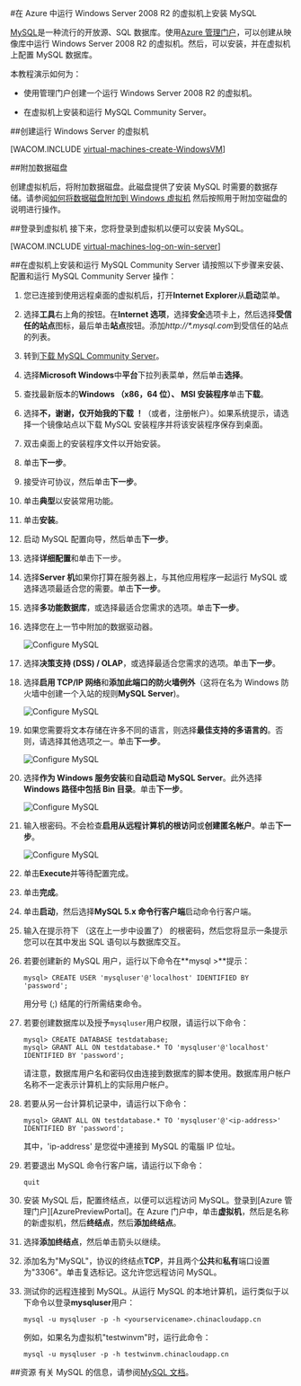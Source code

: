 <properties linkid="manage-windows-common-tasks-install-mysql" urlDisplayName="Install MySQL" pageTitle="创建在 Azure 中运行 MySQL 的虚拟机 " metaKeywords="Azure virtual machines, Azure Windows Server, Azure installing MySQL, Azure configuring MySQL, Azure databases" description="创建 Azure 虚拟机运行 Windows Server 2008 R2，然后安装并在虚拟机上配置 MySQL 数据库。" metaCanonical="" services="virtual-machines" documentationCenter="" title="Install MySQL on a virtual machine running Windows Server 2008 R2 in Azure" authors="kathydav" solutions="" manager="jeffreyg" editor="tysonn" />
<tags ms.service="virtual-machines"
    ms.date="02/20/2015"
    wacn.date=""
    />





#在 Azure 中运行 Windows Server 2008 R2 的虚拟机上安装 MySQL

[MySQL](http://www.mysql.com)是一种流行的开放源、SQL 数据库。使用[Azure 管理门户](http://www.windowsazure.cn)，可以创建从映像库中运行 Windows Server 2008 R2 的虚拟机。然后，可以安装，并在虚拟机上配置 MySQL 数据库。

本教程演示如何为：

- 使用管理门户创建一个运行 Windows Server 2008 R2 的虚拟机。

- 在虚拟机上安装和运行 MySQL Community Server。

##创建运行 Windows Server 的虚拟机

[WACOM.INCLUDE [virtual-machines-create-WindowsVM](../includes/virtual-machines-create-WindowsVM.md)]

##附加数据磁盘

创建虚拟机后，将附加数据磁盘。此磁盘提供了安装 MySQL 时需要的数据存储。请参阅[如何将数据磁盘附加到 Windows 虚拟机](/zh-cn/documentation/articles/storage-windows-attach-disk/) 然后按照用于附加空磁盘的说明进行操作。

##登录到虚拟机
接下来，您将登录到虚拟机以便可以安装 MySQL。

[WACOM.INCLUDE [virtual-machines-log-on-win-server](../includes/virtual-machines-log-on-win-server.md)]

##在虚拟机上安装和运行 MySQL Community Server
请按照以下步骤来安装、配置和运行 MySQL Community Server 操作：

1. 您已连接到使用远程桌面的虚拟机后，打开**Internet Explorer**从**启动**菜单。 

2. 选择**工具**右上角的按钮。在**Internet 选项**，选择**安全**选项卡上，然后选择**受信任的站点**图标，最后单击**站点**按钮。添加*http://\*.mysql.com*到受信任的站点的列表。

3. 转到[下载 MySQL Community Server][MySQLDownloads]。

4. 选择**Microsoft Windows**中**平台**下拉列表菜单，然后单击**选择**。

5. 查找最新版本的**Windows （x86，64 位）、 MSI 安装程序**单击**下载**。 

6. 选择**不，谢谢，仅开始我的下载 ！**（或者，注册帐户）。如果系统提示，请选择一个镜像站点以下载 MySQL 安装程序并将该安装程序保存到桌面。

7. 双击桌面上的安装程序文件以开始安装。

8. 单击**下一步**。

9. 接受许可协议，然后单击**下一步**。

10. 单击**典型**以安装常用功能。

11. 单击**安装**。

12. 启动 MySQL 配置向导，然后单击**下一步**。

13. 选择**详细配置**和单击下一步。

14. 选择**Server 机**如果你打算在服务器上，与其他应用程序一起运行 MySQL 或选择选项最适合您的需要。单击**下一步**。

15. 选择**多功能数据库**，或选择最适合您需求的选项。单击**下一步**。

16. 选择您在上一节中附加的数据驱动器。

	![Configure MySQL][MySQLConfig5]

17. 选择**决策支持 (DSS) / OLAP**，或选择最适合您需求的选项。单击**下一步**。

18. 选择**启用 TCP/IP 网络**和**添加此端口的防火墙例外**（这将在名为 Windows 防火墙中创建一个入站的规则**MySQL Server**)。

	![Configure MySQL][MySQLConfig7]

19. 如果您需要将文本存储在许多不同的语言，则选择**最佳支持的多语言的**。否则，请选择其他选项之一。单击**下一步**。

	![Configure MySQL][MySQLConfig8]

20. 选择**作为 Windows 服务安装**和**自动启动 MySQL Server**。此外选择**Windows 路径中包括 Bin 目录**。单击**下一步**。

	![Configure MySQL][MySQLConfig9]

21. 输入根密码。不会检查**启用从远程计算机的根访问**或**创建匿名帐户**。单击**下一步**。

	![Configure MySQL][MySQLConfig10]

22. 单击**Execute**并等待配置完成。

23. 单击**完成**。

24. 单击**启动**，然后选择**MySQL 5.x 命令行客户端**启动命令行客户端。

25.  输入在提示符下 （这在上一步中设置了） 的根密码，然后您将显示一条提示您可以在其中发出 SQL 语句以与数据库交互。

26. 若要创建新的 MySQL 用户，运行以下命令在**mysql >**提示：

		mysql> CREATE USER 'mysqluser'@'localhost' IDENTIFIED BY 'password';

	用分号 (;) 结尾的行所需结束命令。

27. 若要创建数据库以及授予`mysqluser`用户权限，请运行以下命令：

		mysql> CREATE DATABASE testdatabase;
		mysql> GRANT ALL ON testdatabase.* TO 'mysqluser'@'localhost' IDENTIFIED BY 'password';

	请注意，数据库用户名和密码仅由连接到数据库的脚本使用。数据库用户帐户名称不一定表示计算机上的实际用户帐户。

28. 若要从另一台计算机记录中，请运行以下命令：

		mysql> GRANT ALL ON testdatabase.* TO 'mysqluser'@'<ip-address>' IDENTIFIED BY 'password';

	其中，'ip-address' 是您從中連接到 MySQL 的電腦 IP 位址。
	
29. 若要退出 MySQL 命令行客户端，请运行以下命令：

		quit

30. 安装 MySQL 后，配置终结点，以便可以远程访问 MySQL。登录到[Azure 管理门户][AzurePreviewPortal]。在 Azure 门户中，单击**虚拟机**，然后是名称的新虚拟机，然后**终结点**，然后**添加终结点**。

31. 选择**添加终结点**，然后单击箭头以继续。
	

32. 添加名为"MySQL"，协议的终结点**TCP**，并且两个**公共**和**私有**端口设置为"3306"。单击复选标记。这允许您远程访问 MySQL。
	

33. 测试你的远程连接到 MySQL。从运行 MySQL 的本地计算机，运行类似于以下命令以登录**mysqluser**用户：

		mysql -u mysqluser -p -h <yourservicename>.chinacloudapp.cn

	例如，如果名为虚拟机"testwinvm"时，运行此命令：

		mysql -u mysqluser -p -h testwinvm.chinacloudapp.cn

##资源
有关 MySQL 的信息，请参阅[MySQL 文档](http://dev.mysql.com/doc/)。

[AzurePortal]: http://manage.windowsazure.cn
[MySQLDownloads]: http://www.mysql.com/downloads/mysql/


[MySQLConfig5]: ./media/virtual-machines-mysql-windows-server-2008r2/MySQLConfig5.png
[MySQLConfig7]: ./media/virtual-machines-mysql-windows-server-2008r2/MySQLConfig7.png
[MySQLConfig8]: ./media/virtual-machines-mysql-windows-server-2008r2/MySQLConfig8.png
[MySQLConfig9]: ./media/virtual-machines-mysql-windows-server-2008r2/MySQLConfig9.png
[MySQLConfig10]: ./media/virtual-machines-mysql-windows-server-2008r2/MySQLConfig10.png

